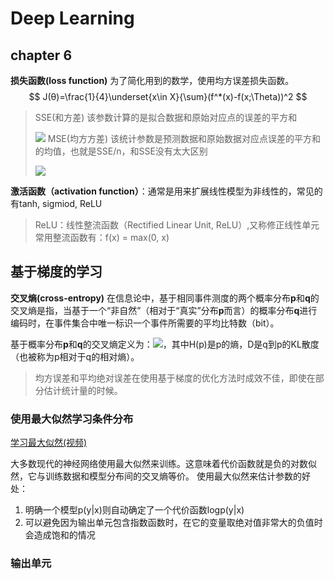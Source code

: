 # Deep Learning

## chapter 6

**损失函数(loss function)**
为了简化用到的数学，使用均方误差损失函数。
$$
J(θ)=\frac{1}{4}\underset{x\in X}{\sum}(f^*(x)-f(x;\Theta))^2
$$

>SSE(和方差)
>该参数计算的是拟合数据和原始对应点的误差的平方和
>
>![](http://ww1.sinaimg.cn/large/006WFczGgy1g2zl0y55yxj3082017q2q.jpg)
>MSE(均方方差)
>该统计参数是预测数据和原始数据对应点误差的平方和的均值，也就是SSE/n，和SSE没有太大区别
>
>![](http://ww1.sinaimg.cn/large/006WFczGgy1g2zl1fqa5qj30av01j3yc.jpg)

**激活函数（activation function）**：通常是用来扩展线性模型为非线性的，常见的有tanh, sigmiod, ReLU

>ReLU：线性整流函数（Rectified Linear Unit, ReLU）,又称修正线性单元
>常用整流函数有：f(x) = max(0, x)

## 基于梯度的学习
**交叉熵(cross-entropy)**
在信息论中，基于相同事件测度的两个概率分布**p**和**q**的交叉熵是指，当基于一个“非自然”（相对于“真实”分布**p**而言）的概率分布**q**进行编码时，在事件集合中唯一标识一个事件所需要的平均比特数（bit）。

基于概率分布**p**和**q**的交叉熵定义为：![](http://ww1.sinaimg.cn/large/006WFczGgy1g2zl37y9nnj309800t743.jpg)，其中H(p)是p的熵，D是q到p的KL散度（也被称为p相对于q的相对熵）。

> 均方误差和平均绝对误差在使用基于梯度的优化方法时成效不佳，即使在部分估计统计量的时候。

### 使用最大似然学习条件分布
[学习最大似然(视频)](https://www.bilibili.com/video/av15944258/?spm_id_from=333.788.b_7265636f5f6c697374.2)

大多数现代的神经网络使用最大似然来训练。这意味着代价函数就是负的对数似然，它与训练数据和模型分布间的交叉熵等价。
使用最大似然来估计参数的好处：
1. 明确一个模型p(y|x)则自动确定了一个代价函数logp(y|x)
2. 可以避免因为输出单元包含指数函数时，在它的变量取绝对值非常大的负值时会造成饱和的情况

### 输出单元